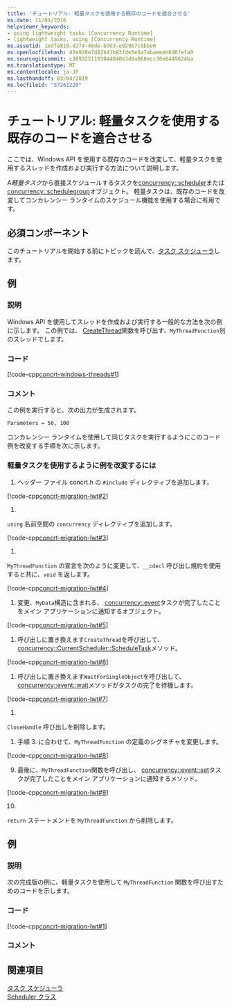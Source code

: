 ```yaml
---
title: 'チュートリアル: 軽量タスクを使用する既存のコードを適合させる'
ms.date: 11/04/2016
helpviewer_keywords:
- using lightweight tasks [Concurrency Runtime]
- lightweight tasks, using [Concurrency Runtime]
ms.assetid: 1edfe818-d274-46de-bdd3-e92967c9bbe0
ms.openlocfilehash: 43e928e7d82b41b83fde5e8a7abaeeeb8d6fefa9
ms.sourcegitcommit: c3093251193944840e3d0a068ecc30e6449624ba
ms.translationtype: MT
ms.contentlocale: ja-JP
ms.lasthandoff: 03/04/2019
ms.locfileid: "57261220"
---
```

# <a name="walkthrough-adapting-existing-code-to-use-lightweight-tasks"></a>チュートリアル: 軽量タスクを使用する既存のコードを適合させる

ここでは、Windows API を使用する既存のコードを改変して、軽量タスクを使用するスレッドを作成および実行する方法について説明します。

A*軽量タスク*から直接スケジュールするタスクを[concurrency::scheduler](../../parallel/concrt/reference/scheduler-class.md)または[concurrency::schedulegroup](../../parallel/concrt/reference/schedulegroup-class.md)オブジェクト。 軽量タスクは、既存のコードを改変してコンカレンシー ランタイムのスケジュール機能を使用する場合に有用です。

## <a name="prerequisites"></a>必須コンポーネント

このチュートリアルを開始する前にトピックを読んで、[タスク スケジューラ](../../parallel/concrt/task-scheduler-concurrency-runtime.md)します。

## <a name="example"></a>例

### <a name="description"></a>説明

Windows API を使用してスレッドを作成および実行する一般的な方法を次の例に示します。 この例では、 [CreateThread](/windows/desktop/api/processthreadsapi/nf-processthreadsapi-createthread)関数を呼び出す、`MyThreadFunction`別のスレッドでします。

### <a name="code"></a>コード

[!code-cpp[concrt-windows-threads#1](../../parallel/concrt/codesnippet/cpp/walkthrough-adapting-existing-code-to-use-lightweight-tasks_1.cpp)]

### <a name="comments"></a>コメント

この例を実行すると、次の出力が生成されます。

```Output
Parameters = 50, 100
```

コンカレンシー ランタイムを使用して同じタスクを実行するようにこのコード例を改変する手順を次に示します。

### <a name="to-adapt-the-example-to-use-a-lightweight-task"></a>軽量タスクを使用するように例を改変するには

1. ヘッダー ファイル concrt.h の `#include` ディレクティブを追加します。

[!code-cpp[concrt-migration-lwt#2](../../parallel/concrt/codesnippet/cpp/walkthrough-adapting-existing-code-to-use-lightweight-tasks_2.cpp)]

1. 
  `using` 名前空間の `concurrency` ディレクティブを追加します。

[!code-cpp[concrt-migration-lwt#3](../../parallel/concrt/codesnippet/cpp/walkthrough-adapting-existing-code-to-use-lightweight-tasks_3.cpp)]

1. 
  `MyThreadFunction` の宣言を次のように変更して、`__cdecl` 呼び出し規約を使用すると共に、`void` を返します。

[!code-cpp[concrt-migration-lwt#4](../../parallel/concrt/codesnippet/cpp/walkthrough-adapting-existing-code-to-use-lightweight-tasks_4.cpp)]

1. 変更、`MyData`構造に含まれる、 [concurrency::event](../../parallel/concrt/reference/event-class.md)タスクが完了したことをメイン アプリケーションに通知するオブジェクト。

[!code-cpp[concrt-migration-lwt#5](../../parallel/concrt/codesnippet/cpp/walkthrough-adapting-existing-code-to-use-lightweight-tasks_5.cpp)]

1. 呼び出しに置き換えます`CreateThread`を呼び出して、 [concurrency::CurrentScheduler::ScheduleTask](reference/currentscheduler-class.md#scheduletask)メソッド。

[!code-cpp[concrt-migration-lwt#6](../../parallel/concrt/codesnippet/cpp/walkthrough-adapting-existing-code-to-use-lightweight-tasks_6.cpp)]

1. 呼び出しに置き換えます`WaitForSingleObject`を呼び出して、 [concurrency::event::wait](reference/event-class.md#wait)メソッドがタスクの完了を待機します。

[!code-cpp[concrt-migration-lwt#7](../../parallel/concrt/codesnippet/cpp/walkthrough-adapting-existing-code-to-use-lightweight-tasks_7.cpp)]

1. 
  `CloseHandle` 呼び出しを削除します。

1. 手順 3. に合わせて、`MyThreadFunction` の定義のシグネチャを変更します。

[!code-cpp[concrt-migration-lwt#8](../../parallel/concrt/codesnippet/cpp/walkthrough-adapting-existing-code-to-use-lightweight-tasks_8.cpp)]

9. 最後に、`MyThreadFunction`関数を呼び出し、 [concurrency::event::set](reference/event-class.md#set)タスクが完了したことをメイン アプリケーションに通知するメソッド。

[!code-cpp[concrt-migration-lwt#9](../../parallel/concrt/codesnippet/cpp/walkthrough-adapting-existing-code-to-use-lightweight-tasks_9.cpp)]

10. 
  `return` ステートメントを `MyThreadFunction` から削除します。

## <a name="example"></a>例

### <a name="description"></a>説明

次の完成版の例に、軽量タスクを使用して `MyThreadFunction` 関数を呼び出すためのコードを示します。

### <a name="code"></a>コード

[!code-cpp[concrt-migration-lwt#1](../../parallel/concrt/codesnippet/cpp/walkthrough-adapting-existing-code-to-use-lightweight-tasks_10.cpp)]

### <a name="comments"></a>コメント

## <a name="see-also"></a>関連項目

[タスク スケジューラ](../../parallel/concrt/task-scheduler-concurrency-runtime.md)<br/>
[Scheduler クラス](../../parallel/concrt/reference/scheduler-class.md)
